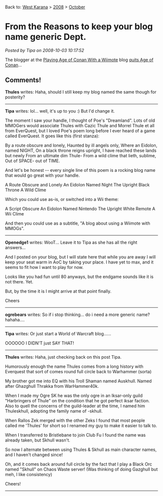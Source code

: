 Back to: [West Karana](/posts/westkarana.md) > [2008](/posts/2008/westkarana.md) > [October](./westkarana.md)
# From the Reasons to keep your blog name generic Dept.

*Posted by Tipa on 2008-10-03 10:17:52*

The blogger at the [Playing Age of Conan With a Wiimote](http://wiimoteaoc.wordpress.com/) blog [quits Age of Conan](http://wiimoteaoc.wordpress.com/2008/10/01/please-dont-spoil-my-day-im-miles-away/)...


## Comments!

**Thules** writes: Haha, should I still keep my blog named the same though for posterity?

---

**Tipa** writes: lol... well, it's up to you :) But I'd change it. 

The moment I saw your handle, I thought of Poe's "Dreamland". Lots of old MMOGers would associate Thules with Cazic Thule and Morrel Thule et all from EverQuest, but I loved Poe's poem long before I ever heard of a game called EverQuest. It goes like this (first stanza):

By a route obscure and lonely,
Haunted by ill angels only,
Where an Eidolon, named NIGHT,
On a black throne reigns upright,
I have reached these lands but newly
From an ultimate dim Thule-
From a wild clime that lieth, sublime,
Out of SPACE- out of TIME.

And let's be honest -- every single line of this poem is a rocking blog name that would go great with your handle.

A Route Obscure and Lonely
An Eidolon Named Night
The Upright Black Throne
A Wild Clime

Which you could use as-is, or switched into a Wii theme:

A Script Obscure
An Eidolon Named Nintendo
The Upright White Remote
A Wii Clime

And then you could use as a subtitle, "A blog about using a Wiimote with MMOGs".

---

**Openedge1** writes: WooT...
Leave it to Tipa as she has all the right answers...

And I posted on your blog, but I will state here that while you are away I will keep your seat warm in AoC by taking your place.
I have yet to max, and it seems to fit how I want to play for now.

Looks like you had fun until 80 anyways, but the endgame sounds like it is not there. Yet.

But, by the time it is I might arrive at that point finally.

Cheers

---

**ogrebears** writes: So if i stop thinking... do i need a more generic name? hahaha....

---

**Tipa** writes: Or just start a World of Warcraft blog......


OOOOOO I DIDN'T just SAY THAT!

---

**Thules** writes: Haha, just checking back on this post Tipa.

Humorously enough the name Thules comes from a long history with Everquest that sort of comes round full circle back to Warhammer (sorta)

My brother got me into EQ with his Troll Shaman named Auskhull. Named after Ghazghull Thrakka from WarHammer40k.

When I made my Ogre SK he was the only ogre in an Iksar-only guild "Harbringers of Thule" on the condition that he got perfect iksar faction. Also to quell the concerns of the guild-leader at the time, I named him Thuleskhull, adopting the family name of -skhull.

When Rallos Zek merged with the other Zeks I found that most people called me 'Thules' for short so I renamed my guy to make it easier to talk to.

When I transferred to Bristlebane to join Club Fu I found the name was already taken, but Skhull wasn't.

So now I alternate between using Thules & Skhull as main character names, and I haven't changed since!

Oh, and it comes back around full circle by the fact that I play a Black Orc named "Skhull" on Chaos Waste server! (Was thinking of doing Gazghull but meh, I like consistency)

Cheers!

---

